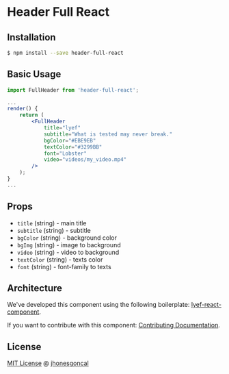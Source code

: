 # Header Full React

## Installation

```sh
$ npm install --save header-full-react
```

## Basic Usage

```jsx
import FullHeader from 'header-full-react';

...
render() {
    return (
        <FullHeader
            title="lyef"
            subtitle="What is tested may never break."
            bgColor="#EBE9EB"
            textColor="#3299BB"
            font="Lobster"
            video="videos/my_video.mp4"
        />
    );
}
...
```

## Props

- `title` (string) - main title
- `subtitle` (string) - subtitle
- `bgColor` (string) - background color
- `bgImg` (string) - image to background
- `video` (string) - video to background
- `textColor` (string) - texts color
- `font` (string) - font-family to texts

## Architecture

We've developed this component using the following boilerplate:
[lyef-react-component](https://github.com/lyef/lyef-react-component).

If you want to contribute with this component:
[Contributing Documentation](https://github.com/willianjusten/header-full-react/blob/master/CONTRIBUTING.md).

## License

[MIT License](https://github.com/jhonesgoncal/header-full-react/blob/master/LICENSE.md) @ [jhonesgoncal](https://jhonesgoncalves.esy.es/)